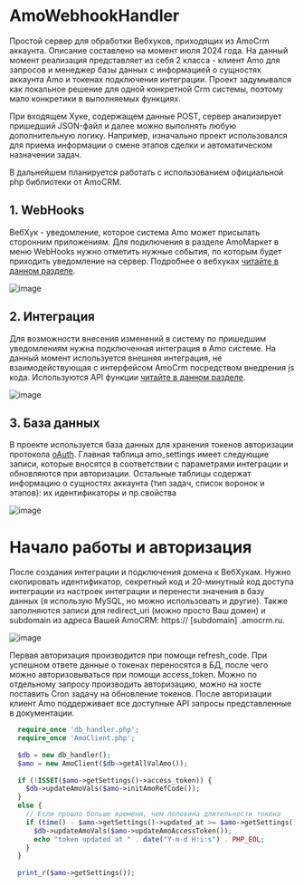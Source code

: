 # AmoWebhookHandler
Простой сервер для обработки Вебхуков, приходящих из AmoCrm аккаунта. Описание составлено на момент июля 2024 года. На данный момент реализация представляет из себя 2 класса - клиент Amo для запросов и менеджер базы данных с информацией о сущностях аккаунта Amo и токенах подключения интеграции. Проект задумывался как локальное решение для одной конкретной Crm системы, поэтому мало конкретики в выполняемых функциях.

При входящем Хуке, содержащем данные POST, сервер анализирует пришедший JSON-файл и далее можно выполнять любую дополнительную логику. Например, изначально проект использовался для приема информации о смене этапов сделки и автоматическом назначении задач.

В дальнейшем планируется работать с использованием официальной php библиотеки от AmoCRM.

## 1. WebHooks
ВебХук - уведомление, которое система Amo может присылать сторонним приложениям. Для подключения в разделе AmoМаркет в меню WebHooks нужно отметить нужные события, по которым будет приходить уведомление на сервер. Подробнее о вебхуках [читайте в данном разделе](https://www.amocrm.ru/developers/content/api/webhooks).

![image](https://github.com/user-attachments/assets/31f8836a-9915-46c5-9094-3075b723381a)

## 2. Интеграция
Для возможности внесения изменений в систему по пришедшим уведомлениям нужна подключенная интеграция в Amo системе. На данный момент используется внешняя интеграция, не взаимодействующая с интерфейсом AmoCrm посредством внедрения js кода. Используются API функции [читайте в данном разделе](https://www.amocrm.ru/developers/content/crm_platform/api-reference).

![image](https://github.com/user-attachments/assets/5a483eee-a5e2-48a4-bd08-b4f7725930d8)

## 3. База данных
В проекте используется база данных для хранения токенов авторизации протокола [oAuth](https://www.amocrm.ru/developers/content/oauth/oauth). Главная таблица amo_settings имеет следующие записи, которые вносятся в соответствии с параметрами интеграции и обновляются при авторизации. Остальные таблицы содержат информацию о сущностях аккаунта (тип задач, список воронок и этапов): их идентификаторы и пр.свойства

![image](https://github.com/user-attachments/assets/435a06f5-fa9c-491a-9e51-1b191b87cc6f)

# Начало работы и авторизация
После создания интеграции и подключения домена к ВебХукам. Нужно скопировать идентификатор, секретный код и 20-минутный код доступа интеграции из настроек интеграции и перенести значения в базу данных (я использую MySQL, но можно использовать и другие). Также заполняются записи для redirect_uri (можно просто Ваш домен) и subdomain из адреса Вашей AmoCRM: https:// [subdomain] .amocrm.ru.

![image](https://github.com/user-attachments/assets/72dda965-b7e2-49f3-afe5-c5cb2e97ae0d)

Первая авторизация производится при помощи refresh_code. При успешном ответе данные о токенах переносятся в БД, после чего можно авторизовываться при помощи access_token. Можно по отдельному запросу производить авторизацию, можно на хосте поставить Cron задачу на обновление токенов. После авторизации клиент Amo поддерживает все доступные API запросы представленные в документации.

```php
  require_once 'db_handler.php';
  require_once 'AmoClient.php';
  
  $db = new db_handler();
  $amo = new AmoClient($db->getAllValAmo());
  
  if (!ISSET($amo->getSettings()->access_token)) {
    $db->updateAmoVals($amo->initAmoRefCode());
  }
  else {
    // Если прошло больше времени, чем половина длительности токена
    if (time() - $amo->getSettings()->updated_at >= $amo->getSettings()->expires_in / 2) {
      $db->updateAmoVals($amo->updateAmoAccessToken());
      echo "token updated at " . date("Y-m-d H:i:s") . PHP_EOL;
    }
  }
  
  print_r($amo->getSettings());
```
